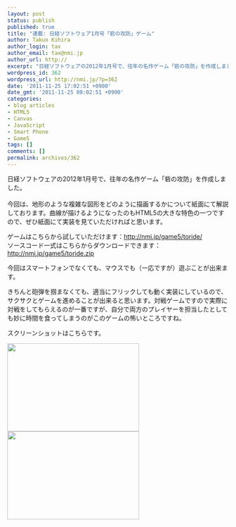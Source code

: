 ```yaml
---
layout: post
status: publish
published: true
title: "連載: 日経ソフトウェア1月号「砦の攻防」ゲーム"
author: Takuo Kihira
author_login: tax
author_email: tax@nmi.jp
author_url: http://
excerpt: "日経ソフトウェアの2012年1月号で、往年の名作ゲーム「砦の攻防」を作成しました。<br />"
wordpress_id: 362
wordpress_url: http://nmi.jp/?p=362
date: '2011-11-25 17:02:51 +0900'
date_gmt: '2011-11-25 08:02:51 +0900'
categories:
- blog articles
- HTML5
- Canvas
- JavaScript
- Smart Phone
- Game5
tags: []
comments: []
permalink: archives/362
---
```

<p>日経ソフトウェアの2012年1月号で、往年の名作ゲーム「砦の攻防」を作成しました。<br />
<a id="more"></a><a id="more-362"></a><br />
今回は、地形のような複雑な図形をどのように描画するかについて紙面にて解説しております。曲線が描けるようになったのもHTML5の大きな特色の一つですので、ぜひ紙面にて実装を見ていただければと思います。</p>
<p>ゲームはこちらから試していただけます：<a href="http://nmi.jp/game5/toride/">http://nmi.jp/game5/toride/</a><br />
ソースコード一式はこちらからダウンロードできます： <a href="http://nmi.jp/game5/toride.zip">http://nmi.jp/game5/toride.zip</a></p>
<p>今回はスマートフォンでなくても、マウスでも（一応ですが）遊ぶことが出来ます。</p>
<p>きちんと砲弾を掴まなくても、適当にフリックしても動く実装にしているので、サクサクとゲームを進めることが出来ると思います。対戦ゲームですので実際に対戦をしてもらえるのが一番ですが、自分で両方のプレイヤーを担当したとしても妙に時間を食ってしまうのがこのゲームの怖いところですね。</p>
<p>スクリーンショットはこちらです。</p>
<p><a href="http://nmi.jp/wp-content/uploads/2011/11/image1.png"><img src="http://nmi.jp/wp-content/uploads/2011/11/image1-300x200.png" alt="" title="image1" width="300" height="200" class="alignnone size-medium wp-image-363" /></a><br />
<a href="http://nmi.jp/wp-content/uploads/2011/11/image2.png"><img src="http://nmi.jp/wp-content/uploads/2011/11/image2-300x200.png" alt="" title="image2" width="300" height="200" class="alignnone size-medium wp-image-364" /></a></p>
